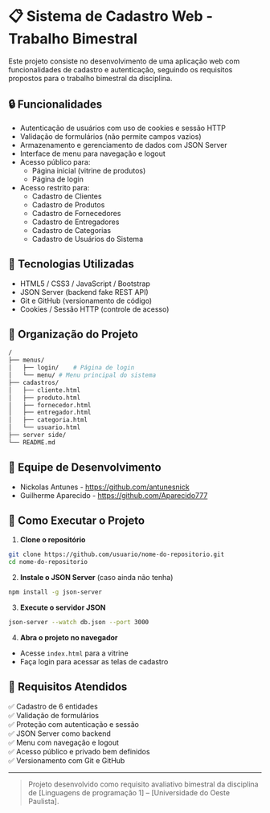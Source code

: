 # 📋 Sistema de Cadastro Web - Trabalho Bimestral

Este projeto consiste no desenvolvimento de uma aplicação web com funcionalidades de cadastro e autenticação, seguindo os requisitos propostos para o trabalho bimestral da disciplina.

## 🔒 Funcionalidades

- Autenticação de usuários com uso de cookies e sessão HTTP
- Validação de formulários (não permite campos vazios)
- Armazenamento e gerenciamento de dados com JSON Server
- Interface de menu para navegação e logout
- Acesso público para:
  - Página inicial (vitrine de produtos)
  - Página de login
- Acesso restrito para:
  - Cadastro de Clientes
  - Cadastro de Produtos
  - Cadastro de Fornecedores
  - Cadastro de Entregadores
  - Cadastro de Categorias
  - Cadastro de Usuários do Sistema

## 🚀 Tecnologias Utilizadas

- HTML5 / CSS3 / JavaScript / Bootstrap 
- JSON Server (backend fake REST API)
- Git e GitHub (versionamento de código)
- Cookies / Sessão HTTP (controle de acesso)

## 📁 Organização do Projeto

```bash
/
├── menus/
│   ├── login/    # Página de login     
│   └── menu/ # Menu principal do sistema         
├── cadastros/
│   ├── cliente.html
│   ├── produto.html
│   ├── fornecedor.html
│   ├── entregador.html
│   ├── categoria.html
│   └── usuario.html
├── server side/    
└── README.md
```

## 👥 Equipe de Desenvolvimento

- Nickolas Antunes - https://github.com/antunesnick
- Guilherme Aparecido - https://github.com/Aparecido777

## 🧪 Como Executar o Projeto

1. **Clone o repositório**
```bash
git clone https://github.com/usuario/nome-do-repositorio.git
cd nome-do-repositorio
```

2. **Instale o JSON Server** (caso ainda não tenha)
```bash
npm install -g json-server
```

3. **Execute o servidor JSON**
```bash
json-server --watch db.json --port 3000
```

4. **Abra o projeto no navegador**
- Acesse `index.html` para a vitrine
- Faça login para acessar as telas de cadastro

## 📌 Requisitos Atendidos

✅ Cadastro de 6 entidades  
✅ Validação de formulários  
✅ Proteção com autenticação e sessão  
✅ JSON Server como backend  
✅ Menu com navegação e logout  
✅ Acesso público e privado bem definidos  
✅ Versionamento com Git e GitHub

---

> Projeto desenvolvido como requisito avaliativo bimestral da disciplina de [Linguagens de programação 1] – [Universidade do Oeste Paulista].